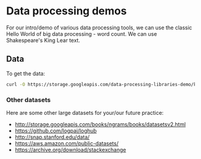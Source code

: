 # Data processing demos

For our intro/demo of various data processing tools, we can use the classic Hello World of big data processing - word count.
We can use Shakespeare's King Lear text.

## Data

To get the data:
```bash
curl -O https://storage.googleapis.com/data-processing-libraries-demo/kinglear.txt
```

### Other datasets

Here are some other large datasets for your/our future practice:

- http://storage.googleapis.com/books/ngrams/books/datasetsv2.html
- https://github.com/logpai/loghub
- http://snap.stanford.edu/data/
- https://aws.amazon.com/public-datasets/
- https://archive.org/download/stackexchange
